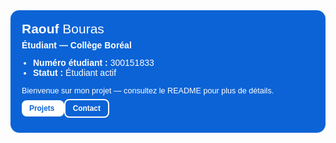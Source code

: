 <!-- Carte profil avec background bleu -->
<div style="border-radius:14px; padding:18px; max-width:520px;
            background:#0b63d6; color:#fff; font-family:Arial, sans-serif;">
  
  <h2 style="margin:0; font-size:1.5em;">Raouf <span style="font-weight:300;">Bouras</span></h2>
  <p style="margin:6px 0 12px 0; font-weight:bold;">Étudiant — Collège Boréal</p>
  
  <ul style="margin:0; padding-left:18px; list-style:disc;">
    <li><strong>Numéro étudiant :</strong> 300151833</li>
    <li><strong>Statut :</strong> Étudiant actif</li>
  </ul>
  
  <p style="margin-top:14px; font-size:0.9em;">
    Bienvenue sur mon projet — consultez le README pour plus de détails.
  </p>
  
  <p>
    <a href="#" style="text-decoration:none; background:#fff; color:#0b63d6; 
                       padding:6px 12px; border-radius:8px; font-size:0.85em; font-weight:bold;">
      Projets
    </a>
    <a href="#" style="text-decoration:none; border:2px solid #fff; color:#fff; 
                       padding:6px 12px; border-radius:8px; font-size:0.85em; font-weight:bold;">
      Contact
    </a>
  </p>
</div>
